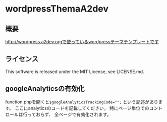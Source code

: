 # wordpressThemaA2dev

## 概要

http://wordpress.a2dev.orgで使っているwordpressテーマテンプレートです

## ライセンス

This software is released under the MIT License, see LICENSE.md.

## googleAnalyticsの有効化

function.phpを開くと`$googleAnalyticsTrackingCode="";`
という記述があります。
ここにanalyticsのコードを記載してください。
特にページ単位でのコントロールは行っておらず、
全ページで有効化されます。




